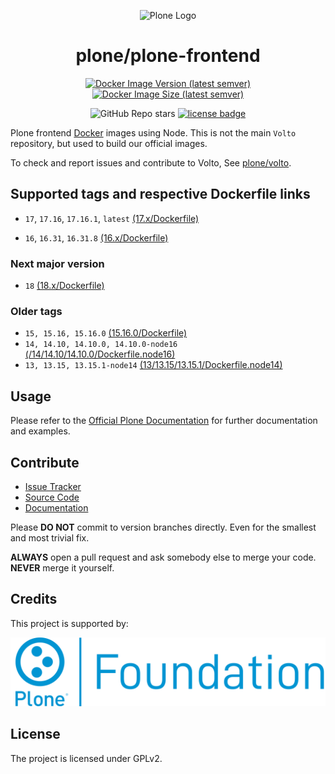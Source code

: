 <p align="center">
    <img alt="Plone Logo" width="200px" src="https://raw.githubusercontent.com/plone/plone-frontend/15.x/docs/logo.png">
</p>

<h1 align="center">
  plone/plone-frontend
</h1>

<div align="center">

[![Docker Image Version (latest semver)](https://img.shields.io/docker/v/plone/plone-frontend?sort=semver)](https://hub.docker.com/r/plone/plone-frontend)
[![Docker Image Size (latest semver)](https://img.shields.io/docker/image-size/plone/plone-frontend?sort=semver)](https://hub.docker.com/r/plone/plone-frontend)

![GitHub Repo stars](https://img.shields.io/github/stars/plone/plone-frontend?style=flat-square)
[![license badge](https://img.shields.io/github/license/plone/plone-frontend)](./LICENSE)

</div>

Plone frontend [Docker](https://docker.com) images using Node.  This is not the main `Volto` repository, but used to build our official images.

To check and report issues and contribute to Volto, See [plone/volto](https://github.com/plone/volto).

## Supported tags and respective Dockerfile links

- `17`, `17.16`, `17.16.1`, `latest` [(17.x/Dockerfile)](https://github.com/plone/plone-frontend/blob/17.x/Dockerfile)

- `16`, `16.31`, `16.31.8` [(16.x/Dockerfile)](https://github.com/plone/plone-frontend/blob/16.x/Dockerfile)

### Next major version

- `18` [(18.x/Dockerfile)](https://github.com/plone/plone-frontend/blob/18.x/Dockerfile)

### Older tags

- `15, 15.16, 15.16.0` [(15.16.0/Dockerfile)](https://github.com/plone/plone-frontend/blob/v15.16.0/Dockerfile)
- `14, 14.10, 14.10.0, 14.10.0-node16` [(/14/14.10/14.10.0/Dockerfile.node16)](https://github.com/plone/plone-frontend/blob/5419f28e2d00788ca042c49cc44df83b6785ee3a/14/14.10/14.10.0/Dockerfile.node16)
- `13, 13.15, 13.15.1-node14` [(13/13.15/13.15.1/Dockerfile.node14)](https://github.com/plone/plone-frontend/blob/5419f28e2d00788ca042c49cc44df83b6785ee3a/13/13.15/13.15.1/Dockerfile.node14)

## Usage

Please refer to the [Official Plone Documentation](https://6.dev-docs.plone.org/install/containers/images/frontend.html) for further documentation and examples.

## Contribute

- [Issue Tracker](https://github.com/plone/plone-frontend/issues)
- [Source Code](https://github.com/plone/plone-frontend/)
- [Documentation](https://6.docs.plone.org/install/containers/images/frontend.html)

Please **DO NOT** commit to version branches directly. Even for the smallest and most trivial fix.

**ALWAYS** open a pull request and ask somebody else to merge your code. **NEVER** merge it yourself.

## Credits

This project is supported by:

[![Plone Foundation](https://raw.githubusercontent.com/plone/.github/main/plone-foundation.png)](https://plone.org/)

## License

The project is licensed under GPLv2.
